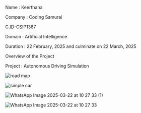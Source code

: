 Name : Keerthana

Company : Coding Samurai

C.ID-CSIP1367

Domain : Artificial Intelligence

Duration : 22 February, 2025 and culminate on 22 March, 2025

Overview of the Project

Project : Autonomous Driving Simulation

![road map](https://github.com/user-attachments/assets/0713b5c2-45ff-4f95-aaaa-c7a0339aa22c)

![simple car](https://github.com/user-attachments/assets/6da4fbe1-22f3-4407-af14-f50beeec1e0b)

![WhatsApp Image 2025-03-22 at 10 27 33 (1)](https://github.com/user-attachments/assets/b5d57bfb-a306-4610-aaa9-369604af5c5e)

![WhatsApp Image 2025-03-22 at 10 27 33](https://github.com/user-attachments/assets/86152d0f-d429-41bb-a744-7188776c31a6)
